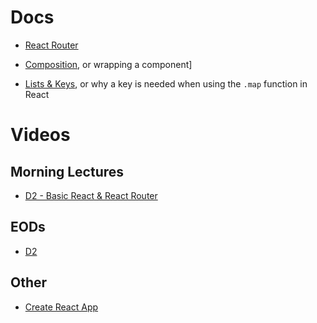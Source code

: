 # Docs
- [React Router](https://reactrouter.com/web/api/)

- [Composition](https://reactjs.org/docs/composition-vs-inheritance.html), or wrapping a component]

- [Lists & Keys](https://reactjs.org/docs/lists-and-keys.html), or why a key is needed when using the `.map` function in React







# Videos

## Morning Lectures
- [D2 - Basic React & React Router](https://vimeo.com/536537238/f28df5508d)

## EODs
- [D2](https://vimeo.com/536583505/ef78983a68)

## Other
- [Create React App](https://vimeo.com/488496412/75a81ebf7c)


